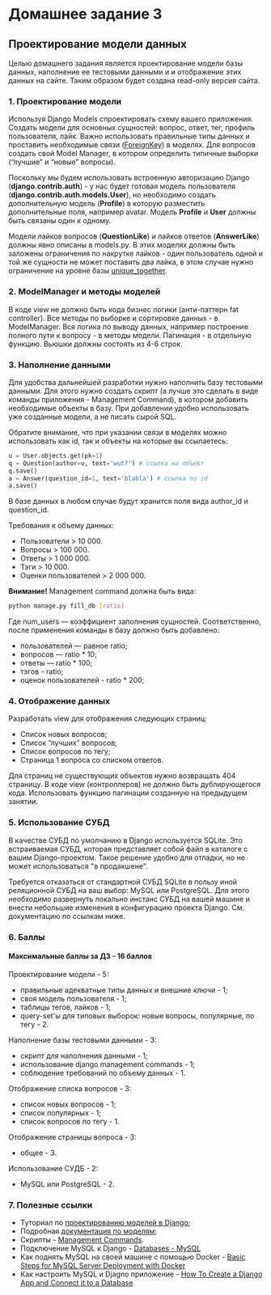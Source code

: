 # Домашнее задание 3

## Проектирование модели данных

Целью домашнего задания является проектирование модели базы данных, наполнение ее тестовыми данными и и отображение этих данных на сайте. Таким образом будет создана read-only версия сайта.

### 1. Проектирование модели
Используя Django Models спроектировать схему вашего приложения. Создать модели для основных сущностей: вопрос, ответ, тег, профиль пользователя, лайк. Важно использовать правильные типы данных и проставить необходимые связи ([ForeignKey](https://docs.djangoproject.com/en/5.0/ref/models/fields/#foreignkey)) в моделях. Для вопросов создать свой Model Manager, в котором определить типичные выборки (“лучшие” и “новые” вопросы).

Поскольку мы будем использовать встроенную авторизацию Django (**django.contrib.auth**) - у нас будет готовая модель пользователя (**django.contrib.auth.models.User**), но необходимо создать дополнительную модель (**Profile**) в которую разместить дополнительные поля, например avatar. Модель **Profile** и **User** должны быть связаны один к
одному.

Модели лайков вопросов (**QuestionLike**) и лайков ответов (**AnswerLike**) должны явно описаны в models.py. В этих моделях должны быть заложены ограничения по накрутке лайков - один пользователь одной и той же сущности не может поставить два лайка, в этом случае нужно ограничение на уровне базы [unique_together](https://docs.djangoproject.com/en/5.0/ref/models/options/#unique-together).

### 2. ModelManager и методы моделей
В коде view не должно быть кода бизнес логики (анти-паттерн fat controller). Все методы по выборке и сортировке данных - в ModelManager. Вся логика по выводу данных, например построение полного пути к вопросу - в методы модели. Пагинация - в отдельную функцию. Вьюшки должны состоять из 4-6 строк.

### 3. Наполнение данными
Для удобства дальнейшей разработки нужно наполнить базу тестовыми данными. Для этого нужно создать скрипт (а лучше это сделать в виде команды приложения - Management Command), в котором добавить необходимые объекты в базу. При добавлении удобно использовать уже созданные модели, а не писать сырой SQL.

Обратите внимание, что при указании связи в моделях можно использовать как id, так и объекты на которые вы ссылаетесь:
```Python
u = User.objects.get(pk=1)
q = Question(author=u, text='wut?') # ссылка на объект
q.save()
a = Answer(question_id=1, text='blabla') # ссылка по id
a.save()
```
В базе данных в любом случае будут хранится поля вида author_id и question_id.

Требования к объему данных:
- Пользователи > 10 000.
- Вопросы > 100 000.
- Ответы > 1 000 000.
- Тэги > 10 000.
- Оценки пользователей > 2 000 000.

**Внимание!** Management command должна быть вида: 
```Bash
python manage.py fill_db [ratio]
```
Где num_users — коэффициент заполнения сущностей. Соответственно, после применения команды в базу должно быть добавлено:
 - пользователей — равное ratio;
 - вопросов — ratio * 10;
 - ответы — ratio * 100;
 - тэгов - ratio;
 - оценок пользователей - ratio * 200;

### 4. Отображение данных
Разработать view для отображения следующих страниц:

- Список новых вопросов;
- Список “лучших” вопросов;
- Список вопросов по тегу;
- Страница 1 вопроса со списком ответов.

Для страниц не существующих объектов нужно возвращать 404 страницу. В коде view (контроллеров) не должно быть дублирующегося кода. Использовать функцию пагинации созданную на предыдущем занятии.

### 5. Использование СУБД
В качестве СУБД по умолчанию в Django используется SQLite. Это встраиваемая СУБД, которая представляет собой файл в каталоге с вашим Django-проектом. Такое решение удобно для отладки, но не может использоваться "в продакшене".

Требуется отказаться от стандартной СУБД SQLite в пользу иной реляционной СУБД на ваш выбор: MySQL или PostgreSQL. Для этого необходимо развернуть локально инстанс СУБД на вашей машине и внести небольшие изменения в конфигурацию проекта Django. См. документацию по ссылкам ниже.

### 6. Баллы

#### Максимальные баллы за ДЗ - 16 баллов

Проектирование модели - 5:

- правильные адекватные типы данных и внешние ключи - 1;
- своя модель пользователя - 1;
- таблицы тегов, лайков - 1;
- query-set'ы для типовых выборок: новые вопросы, популярные, по тегу - 2.

Наполнение базы тестовыми данными - 3:

- скрипт для наполнения данными - 1;
- использование django management commands - 1;
- соблюдение требований по объему данных - 1.

Отображение списка вопросов - 3:

- список новых вопросов - 1;
- список популярных - 1;
- список вопросов по тегу - 1.

Отображение страницы вопроса - 3:

- общее - 3.

Использование СУДБ - 2:

- MySQL или PostgreSQL - 2.

### 7. Полезные ссылки
- Туториал по [проектированию моделей в Django](https://docs.djangoproject.com/en/5.0/intro/tutorial02/);
- Подробная [документация по моделям](https://docs.djangoproject.com/en/5.0/topics/db/models/);
- Скрипты - [Management Commands](https://docs.djangoproject.com/en/5.0/howto/custom-management-commands/).
- Подключение MySQL к Django - [Databases - MySQL](https://docs.djangoproject.com/en/5.0/ref/databases/#mysql-notes)
- Как поднять MySQL на своей машине с помощью Docker - [Basic Steps for MySQL Server Deployment with Docker](https://dev.mysql.com/doc/mysql-installation-excerpt/8.0/en/docker-mysql-getting-started.html)
- Как настроить MySQL и Djagno приложение - [How To Create a Django App and Connect it to a Database](https://www.digitalocean.com/community/tutorials/how-to-create-a-django-app-and-connect-it-to-a-database)
